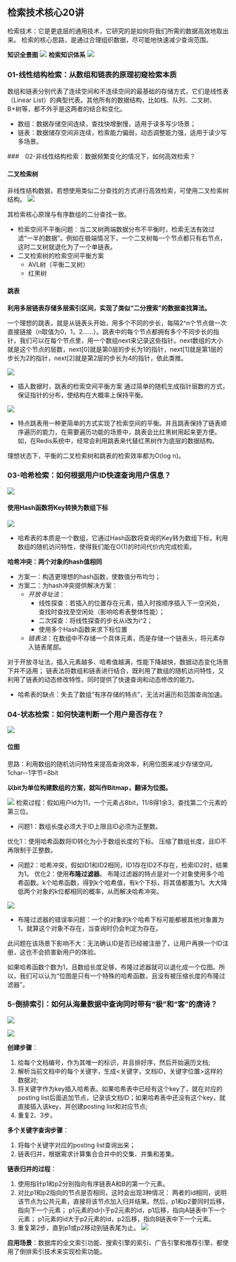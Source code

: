 ## 检索技术核心20讲
检索技术：它是更底层的通用技术，它研究的是如何将我们所需的数据高效地取出来。
检索的核心思路，是通过合理组织数据，尽可能地快速减少查询范围。

**知识全景图**
![](检索技术核心20讲_img/2022-06-14-15-43-54.png)
**检索知识体系**
![](检索技术核心20讲_img/2022-06-14-15-44-17.png)

### 01-线性结构检索：从数组和链表的原理初窥检索本质
数组和链表分别代表了连续空间和不连续空间的最基础的存储方式，它们是线性表（Linear List）的典型代表。其他所有的数据结构，比如栈、队列、二叉树、B+树等，都不外乎是这两者的结合和变化。

- 数组：数据存储空间连续，查找快增删慢，适用于读多写少场景；
- 链表：数据储存空间非连续，检索能力偏弱，动态调整能力强，适用于读少写多场景。

###　02-非线性结构检索：数据频繁变化的情况下，如何高效检索？
#### 二叉检索树
非线性结构数据，若想使用类似二分查找的方式进行高效检索，可使用二叉检索树结构。
![](检索技术核心20讲_img/2022-06-15-19-22-43.png)

其检索核心原理与有序数组的二分查找一致。

- 检索空间不平衡问题：当二叉树两端数据分布不平衡时，检索无法有效过滤“一半的数据”。例如在极端情况下，一个二叉树每一个节点都只有右节点，这时二叉树就退化为了一个单链表。
- 二叉检索树的检索空间平衡方案
  - AVL树（平衡二叉树）
  - 红黑树

#### 跳表

**利用多层链表存储多层索引区间，实现了类似“二分搜索”的数据查找算法。**

一个理想的跳表，就是从链表头开始，用多个不同的步长，每隔2^n个节点做一次直接链接（n取值为0，1，2……）。跳表中的每个节点都拥有多个不同步长的指针，我们可以在每个节点里，用一个数组next来记录这些指针。next数组的大小就是这个节点的层数，next[0]就是第0层的步长为1的指针，next[1]就是第1层的步长为2的指针，next[2]就是第2层的步长为4的指针，依此类推。

![](检索技术核心20讲_img/2022-06-15-19-30-58.png)

- 插入数据时，跳表的检索空间平衡方案
通过简单的随机生成指针层数的方式，保证指针的分布，使结构在大概率上保持平衡。

![](检索技术核心20讲_img/2022-06-15-19-36-22.png)


- 特点跳表用一种更简单的方式实现了检索空间的平衡。并且跳表保持了链表顺序遍历的能力，在需要遍历功能的场景中，跳表会比红黑树用起来更方便。如，在Redis系统中，经常会利用跳表来代替红黑树作为底层的数据结构。


理想状态下，平衡的二叉检索树和跳表的检索效率都为O(log n)。

### 03-哈希检索：如何根据用户ID快速查询用户信息？
![](检索技术核心20讲_img/2022-06-16-19-39-13.png)
#### 使用Hash函数将Key转换为数组下标
![](检索技术核心20讲_img/2022-06-16-19-27-04.png)

- 哈希表的本质是一个数组，它通过Hash函数将查询的Key转为数组下标，利用数组的随机访问特性，使得我们能在O(1)的时间代价内完成检索。

**哈希冲突：两个对象的hash值相同**
- 方案一：构造更理想的hash函数，使数值分布均匀；
- 方案二：为hash冲突提供解决方案：
  - *开放寻址法*：
    - 线性探查：若插入的位置存在元素，插入时按顺序插入下一空闲处，查找时查找至空闲处（影响哈希表整体性能）；
    - 二次探查：将线性探查的步长从i改为i^2；
    - 使用多个Hash函数来求下标位置
  - *链表法*：在数组中不存储一个具体元素，而是存储一个链表头，将元素存入链表尾部。

对于开放寻址法，插入元素越多、哈希值越满，性能下降越快，数据动态变化场景下并不适用；
链表法将数组和链表进行结合，既利用了数组的随机访问特性，又利用了链表的动态修改特性，同时提供了快速查询和动态修改的能力。

- 哈希表的缺点：失去了数组“有序存储的特点”，无法对遍历和范围查询加速。



### 04-状态检索：如何快速判断一个用户是否存在？
![](检索技术核心20讲_img/2022-06-17-20-18-34.png)
#### 位图
思路：利用数组的随机访问特性来提高查询效率，利用位图来减少存储空间。
1char--1字节=8bit

**以bit为单位构建数组的方案，就叫作Bitmap，翻译为位图。**

![](检索技术核心20讲_img/2022-06-17-20-25-22.png)
检索过程：假如用户id为11，一个元素占8bit，11/8得1余3，查找第二个元素的第三位。

- 问题1：数组长度必须大于ID上限且ID必须为正整数。

优化1：使用哈希函数将ID转化为小于数组长度的下标。
压缩了数组长度，且ID不再限制于正整数。

- 问题2：哈希冲突，假如ID1和ID2相同，ID1存在ID2不存在，检索ID2时，结果为1。
优化2：使用**布隆过滤器**。
布隆过滤器的特点是对一个对象使用多个哈希函数。k个哈希函数，得到k个哈希值，有k个下标，将其值都置为1。大大降低两个对象的k位都相同的概率，从而解决哈希冲突。

![](检索技术核心20讲_img/2022-06-17-21-02-15.png)

- 布隆过滤器的错误率问题：一个的对象的k个哈希下标可能都被其他对象置为1，就算这个对象不存在，当查询时仍会判定为存在。

此问题在该场景下影响不大：无法确认ID是否已经被注册了，让用户再换一个ID注册，这也不会损害新用户的体验。

如果哈希函数个数为1，且数组长度足够，布隆过滤器就可以退化成一个位图。所以，我们可以认为“位图是只有一个特殊的哈希函数，且没有被压缩长度的布隆过滤器”。

### 5-倒排索引：如何从海量数据中查询同时带有“极”和“客”的唐诗？
![](检索技术核心20讲_img/2022-06-18-17-47-33.png)


![](检索技术核心20讲_img/2022-06-18-17-45-44.png)

**创建步骤**：
1. 给每个文档编号，作为其唯一的标识，并且排好序，然后开始遍历文档;
2. 解析当前文档中的每个关键字，生成<关键字，文档ID，关键字位置>这样的数据对;
3. 将关键字作为key插入哈希表。如果哈希表中已经有这个key了，就在对应的posting list后面追加节点，记录该文档ID；如果哈希表中还没有这个key，就直接插入该key，并创建posting list和对应节点;
4. 重复2、3步。

**多个关键字查询步骤**：
1. 将每个关键字对应的posting list查询出来；
2. 链表归并，根据需求计算集合合并中的交集、并集和差集。


**链表归并的过程**：
1. 使用指针p1和p2分别指向有序链表A和B的第一个元素。
2. 对比p1和p2指向的节点是否相同，这时会出现3种情况：
两者的id相同，说明该节点为公共元素，直接将该节点加入归并结果。然后，p1和p2要同时后移，指向下一个元素；
p1元素的id小于p2元素的id，p1后移，指向A链表中下一个元素；
p1元素的id大于p2元素的id，p2后移，指向B链表中下一个元素。
3. 重复第2步，直到p1或p2移动到链表尾为止。
![](检索技术核心20讲_img/2022-06-18-17-56-27.png)

**应用场景**：数据库的全文索引功能、搜索引擎的索引、广告引擎和推荐引擎，都使用了倒排索引技术来实现检索功能。
